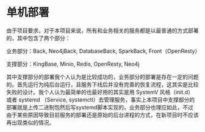 # 单机部署

  由于项目要求，对于本项目来说，所有和业务相关的服务都是以最普通的方式部署的，其中包含了两个部分：

  业务部分：Back, Neo4jBack, DatabaseBack, SparkBack, Front（OpenResty）

  支撑部分：KingBase, Minio, Redis, OpenResty, Neo4j

  其中支撑部分的部署我个人认为是比较成功的，业务部分的部署是存在一定的问题的。首先运行为纯后台运行，且服务下线后并没有完善的恢复流程，这其实是比较失败的设计。我个人认为最简单的也最好用的其实是用 SystemV 风格（init.d）或者 systemd （Service, systemctl）去管理服务，事实上本项目中支撑部分的部署就是上传二进制包然后写systemd脚本实现的，业务部分也理应如此，不过由于某些原因导致目前服务的部署还是原始的后台进程的方式，在新项目时不应该再出现类似的情况。
